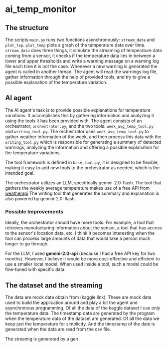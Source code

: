 # ai_temp_monitor


## The structure

The scripts `main.py` runs two functions asynchronously: `stream_data` and `plot_tep`. `plot_temp` plots a graph of the temperature data over time. `stream_data` does three things, it simulate the streaming of temperature data coming from a sensor, it checks if the temperature data lies in between a lower and upper thresholds and write a warning message on a warning log file each time it is not the case. Whenever a new warning is generated the agent is called in another thread. The agent will read the warnings log file, gather information through the help of provided tools, and try to give a possible explanation of the temperature variation.  


## AI agent

The AI agent's task is to provide possible explanations for temperature variations. It accomplishes this by gathering information and analyzing it using the tools it has been provided with.
The agent consists of an orchestrator, `orchestrator.py`, and the two tools: `week_avg_temp_tool.py` and `writing_tool.py`.
The orchestrator uses `week_avg_temp_tool.py` to gather weather information of the week, and then process this data with the `writing_tool.py` which is responsible for generating a summary of detected warnings, analyzing the information and offering a possible explanation for the temperature variations.

The tool framework is defined in `base_tool.py`, it is designed to be flexible, making it easy to add new tools to the orchestrator as needed, which is the intended goal.

The orchestrator utilizes an LLM, specifically gemini-2.0-flash. 
The tool that gathers the weekly average temperature makes use of a free API from [weatherapi](https://www.weatherapi.com/)
The writing tool that generates the summary and explanation is also powered by gemini-2.0-flash.

### Possible Improvements

Ideally, the orchestrator should have more tools. For example, a tool that retrieves manufacturing information about the sensor, a tool that has access to the sensor's location data, etc.
I think it becomes interesting when the tool can process large amounts of data that would take a person much longer to go through.

For the LLM, I used **gemini-2.0-api** (because I had a free API key for two months). 
However, I believe it would be more cost-effective and efficient to use a smaller local model. When used inside a tool, such a model could be fine-tuned with specific data.


## The dataset and the streaming

The data are mock data obtain from (kaggle link).
These are mock data used to build the application around and play a bit the agent and asynchronous programming.
Of all the data of the kaggle dataset I use only the temperature data. The timestamp data are generated by the program when the temperature data of the dataset are generated.
Of all the data we keep just the temperature for simplicity. And the timestamp of the date is generated when the data are read from the csv file.

The streamig is generated by a gen


